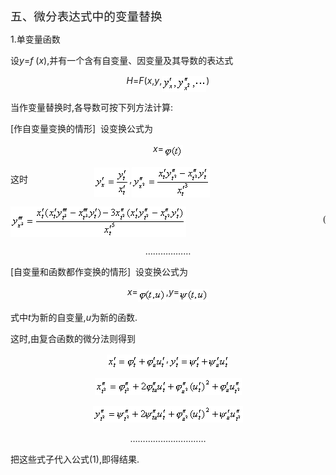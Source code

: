<div class=Section1>
<p class=MsoNormal><span lang=ZH-CN style='font-size:14.0pt;font-family:宋体_GB2312'>五、微分表达式中的变量替换</span></p>
<p class=MsoNormal><span lang=EN-US>1.</span><span lang=ZH-CN style='font-family:
宋体_GB2312'>单变量函数</span></p>
<p class=MsoNormal><span lang=ZH-CN style='font-family:宋体_GB2312'>设</span><i><span
lang=EN-US>y</span></i><span lang=EN-US>=<i>f </i>(<i>x</i>),</span><span
lang=ZH-CN style='font-family:宋体_GB2312'>并有一个含有自变量、因变量及其导数的表达式</span></p>
<p class=MsoNormal align=center style='text-align:center'><i><span lang=EN-US>H</span></i><span
lang=EN-US>=<i>F</i>(<i>x</i>,<i>y</i>,</span><sub><span lang=EN-US
style='font-size:10.5pt'><img width=71 height=26
src="res/17e9d95da129bdd93c34fb6cc6aaaa52_5476_files/image002.gif"
u1:shapes="_x0000_i1025" align=absmiddle></span></sub><span lang=EN-US>)</span></p>
<p class=MsoNormal><span lang=ZH-CN style='font-family:宋体_GB2312'>当作变量替换时</span><span
lang=EN-US>,</span><span lang=ZH-CN style='font-family:宋体_GB2312'>各导数可按下列方法计算</span><span
lang=EN-US>:</span></p>
<p class=MsoNormal><span lang=EN-US>[</span><span lang=ZH-CN style='font-family:
宋体_GB2312'>作自变量变换的情形</span><span lang=EN-US>]&nbsp; </span><span lang=ZH-CN
style='font-family:宋体_GB2312'>设变换公式为</span></p>
<p class=MsoNormal align=center style='text-align:center'><i><span lang=EN-US>x</span></i><span
lang=EN-US>=</span><sub><span lang=EN-US style='font-size:10.5pt'><img
width=31 height=21 src="res/17e9d95da129bdd93c34fb6cc6aaaa52_5476_files/image004.gif"
u1:shapes="_x0000_i1026" align=absmiddle></span></sub></p>
<p class=MsoNormal><span lang=ZH-CN style='font-family:宋体_GB2312'>这时</span><span
lang=EN-US>&nbsp;&nbsp;&nbsp;&nbsp;&nbsp;&nbsp;&nbsp;&nbsp;&nbsp;&nbsp;&nbsp;&nbsp;&nbsp;&nbsp;&nbsp;&nbsp;&nbsp;&nbsp;
&nbsp;&nbsp;&nbsp;&nbsp;&nbsp;&nbsp;&nbsp; </span><sub><span lang=EN-US
style='font-size:10.5pt'><img width=56 height=47
src="res/17e9d95da129bdd93c34fb6cc6aaaa52_5476_files/image006.gif"
u1:shapes="_x0000_i1027" align=absmiddle></span></sub><span lang=EN-US>,</span><sub><span
lang=EN-US style='font-size:10.5pt'><img width=125 height=49
src="res/17e9d95da129bdd93c34fb6cc6aaaa52_5476_files/image008.gif"
u1:shapes="_x0000_i1028" align=absmiddle></span></sub></p>
<pre style='text-align:right' align=right><sub><span lang=EN-US
style='font-size:10.5pt'><img width=281 height=49
src="res/17e9d95da129bdd93c34fb6cc6aaaa52_5476_files/image010.gif"
u1:shapes="_x0000_i1029" align=absmiddle></span></sub><span lang=EN-US>&nbsp;&nbsp;&nbsp;&nbsp;&nbsp;&nbsp;&nbsp;&nbsp; &nbsp;&nbsp;&nbsp;&nbsp;&nbsp;&nbsp;&nbsp;&nbsp;&nbsp;&nbsp;&nbsp;&nbsp;&nbsp;&nbsp;&nbsp;&nbsp; </span><span
lang=EN-US style='font-family:"Times New Roman"'>(1)</span></pre>
<p class=MsoNormal align=center style='text-align:center'><span lang=EN-US>………………</span></p>
<p class=MsoNormal><span lang=EN-US>[</span><span lang=ZH-CN style='font-family:
宋体_GB2312'>自变量和函数都作变换的情形</span><span lang=EN-US>]&nbsp; </span><span
lang=ZH-CN style='font-family:宋体_GB2312'>设变换公式为</span></p>
<p class=MsoNormal align=center style='text-align:center'><i><span lang=EN-US>x</span></i><span
lang=EN-US>=</span><sub><span lang=EN-US style='font-size:10.5pt'><img
width=45 height=21 src="res/17e9d95da129bdd93c34fb6cc6aaaa52_5476_files/image012.gif"
u1:shapes="_x0000_i1030" align=absmiddle></span></sub><span lang=EN-US>,<i>y</i>=</span><sub><span
lang=EN-US style='font-size:10.5pt'><img width=47 height=21
src="res/17e9d95da129bdd93c34fb6cc6aaaa52_5476_files/image014.gif"
u1:shapes="_x0000_i1031" align=absmiddle></span></sub></p>
<p class=MsoNormal><span lang=ZH-CN style='font-family:宋体_GB2312'>式中</span><i><span
lang=EN-US>t</span></i><span lang=ZH-CN style='font-family:宋体_GB2312'>为新的自变量</span><span
lang=EN-US>,<i>u</i></span><span lang=ZH-CN style='font-family:宋体_GB2312'>为新的函数</span><span
lang=EN-US>.</span></p>
<p class=MsoNormal><span lang=ZH-CN style='font-family:宋体_GB2312'>这时</span><span
lang=EN-US>,</span><span lang=ZH-CN style='font-family:宋体_GB2312'>由复合函数的微分法则得到</span></p>
<p class=MsoNormal align=center style='text-align:center'><sub><span
lang=EN-US style='font-size:10.5pt'><img width=95 height=24
src="res/17e9d95da129bdd93c34fb6cc6aaaa52_5476_files/image016.gif"
u1:shapes="_x0000_i1043" align=absmiddle></span></sub><span lang=EN-US>,</span><sub><span
lang=EN-US style='font-size:10.5pt'><img width=97 height=24
src="res/17e9d95da129bdd93c34fb6cc6aaaa52_5476_files/image018.gif"
u1:shapes="_x0000_i1044" align=absmiddle></span></sub></p>
<p class=MsoNormal align=center style='text-align:center'><sub><span
lang=EN-US style='font-size:10.5pt'><img width=235 height=27
src="res/17e9d95da129bdd93c34fb6cc6aaaa52_5476_files/image020.gif"
u1:shapes="_x0000_i1045"></span></sub></p>
<p class=MsoNormal align=center style='text-align:center'><sub><span
lang=EN-US style='font-size:10.5pt'><img width=240 height=27
src="res/17e9d95da129bdd93c34fb6cc6aaaa52_5476_files/image022.gif"
u1:shapes="_x0000_i1046"></span></sub></p>
<p class=MsoNormal align=center style='text-align:center'><span lang=EN-US>…………………………</span></p>
<p class=MsoNormal><span lang=ZH-CN style='font-family:宋体_GB2312'>把这些式子代入公式</span><span
lang=EN-US>(1),</span><span lang=ZH-CN style='font-family:宋体_GB2312'>即得结果</span><span
lang=EN-US>.</span></p>
</div>
